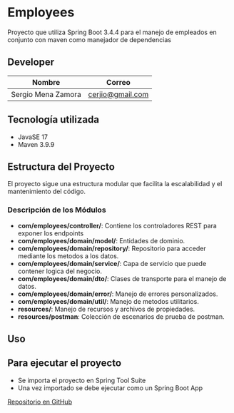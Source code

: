 # Employees

Proyecto que utiliza Spring Boot 3.4.4 para el manejo de empleados en conjunto con maven como manejador de dependencias


## Developer

| Nombre                   | Correo                         |
| ------------------------ | ------------------------------ |
| Sergio Mena Zamora       | cerjio@gmail.com        |


## Tecnología utilizada

- JavaSE 17
- Maven 3.9.9


## Estructura del Proyecto

El proyecto sigue una estructura modular que facilita la escalabilidad y el mantenimiento del código.

### Descripción de los Módulos

- **com/employees/controller/**: Contiene los controladores REST para exponer los endpoints
- **com/employees/domain/model/**: Entidades de dominio.
- **com/employees/domain/repository/**: Repositorio para acceder mediante los metodos a los datos.
- **com/employees/domain/service/**: Capa de servicio que puede contener logica del negocio.
- **com/employees/domain/dto/**: Clases de transporte para el manejo de datos.
- **com/employees/domain/error/**: Manejo de errores personalizados.
- **com/employees/domain/util/**: Manejo de metodos utilitarios.
- **resources/**: Manejo de recursos y archivos de propiedades.
- **resources/postman**: Colección de escenarios de prueba de postman.


## Uso

## Para ejecutar el proyecto

- Se importa el proyecto en Spring Tool Suite 
- Una vez importado se debe ejecutar como un Spring Boot App


[Repositorio en GitHub](https://github.com/cerjiomena/Employees)


